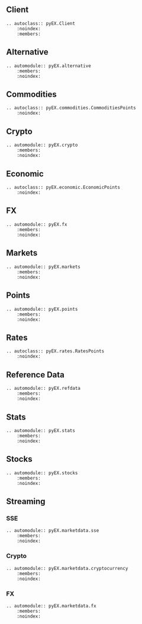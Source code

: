 
## Client


```eval_rst
.. autoclass:: pyEX.Client
    :noindex:
    :members:
```


## Alternative

```eval_rst
.. automodule:: pyEX.alternative
    :members:
    :noindex:
```

## Commodities

```eval_rst
.. autoclass:: pyEX.commodities.CommoditiesPoints
    :noindex:
```

## Crypto

```eval_rst
.. automodule:: pyEX.crypto
    :members:
    :noindex:
```

## Economic

```eval_rst
.. autoclass:: pyEX.economic.EconomicPoints
    :noindex:
```

## FX

```eval_rst
.. automodule:: pyEX.fx
    :members:
    :noindex:
```

## Markets

```eval_rst
.. automodule:: pyEX.markets
    :members:
    :noindex:
```

## Points

```eval_rst
.. automodule:: pyEX.points
    :members:
    :noindex:
```

## Rates

```eval_rst
.. autoclass:: pyEX.rates.RatesPoints
    :noindex:
```

## Reference Data

```eval_rst
.. automodule:: pyEX.refdata
    :members:
    :noindex:
```

## Stats

```eval_rst
.. automodule:: pyEX.stats
    :members:
    :noindex:
```

## Stocks

```eval_rst
.. automodule:: pyEX.stocks
    :members:
    :noindex:
```

## Streaming


### SSE

```eval_rst
.. automodule:: pyEX.marketdata.sse
    :members:
    :noindex:
```

### Crypto

```eval_rst
.. automodule:: pyEX.marketdata.cryptocurrency
    :members:
    :noindex:
```

### FX

```eval_rst
.. automodule:: pyEX.marketdata.fx
    :members:
    :noindex:
```
